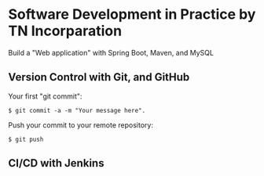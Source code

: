 # Software Development in Practice by TN Incorparation
Build a "Web application" with Spring Boot, Maven, and MySQL
## Version Control with Git, and GitHub
Your first "git commit":
```
$ git commit -a -m "Your message here".
```

Push your commit to your remote repository:
```
$ git push
```

## CI/CD with Jenkins